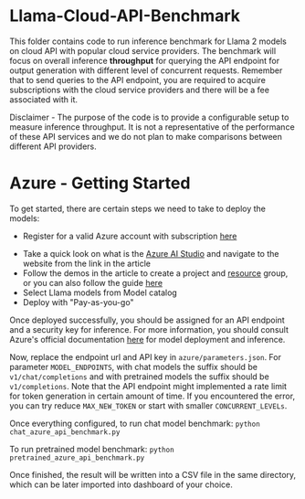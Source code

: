 # Llama-Cloud-API-Benchmark
This folder contains code to run inference benchmark for Llama 2 models on cloud API with popular cloud service providers. The benchmark will focus on overall inference **throughput** for querying the API endpoint for output generation with different level of concurrent requests. Remember that to send queries to the API endpoint, you are required to acquire subscriptions with the cloud service providers and there will be a fee associated with it.

Disclaimer - The purpose of the code is to provide a configurable setup to measure inference throughput. It is not a representative of the performance of these API services and we do not plan to make comparisons between different API providers.


# Azure - Getting Started
To get started, there are certain steps we need to take to deploy the models:

<!-- markdown-link-check-disable -->
* Register for a valid Azure account with subscription [here](https://azure.microsoft.com/en-us/free/search/?ef_id=_k_CjwKCAiA-P-rBhBEEiwAQEXhH5OHAJLhzzcNsuxwpa5c9EJFcuAjeh6EvZw4afirjbWXXWkiZXmU2hoC5GoQAvD_BwE_k_&OCID=AIDcmm5edswduu_SEM__k_CjwKCAiA-P-rBhBEEiwAQEXhH5OHAJLhzzcNsuxwpa5c9EJFcuAjeh6EvZw4afirjbWXXWkiZXmU2hoC5GoQAvD_BwE_k_&gad_source=1&gclid=CjwKCAiA-P-rBhBEEiwAQEXhH5OHAJLhzzcNsuxwpa5c9EJFcuAjeh6EvZw4afirjbWXXWkiZXmU2hoC5GoQAvD_BwE)
<!-- markdown-link-check-enable -->
* Take a quick look on what is the [Azure AI Studio](https://learn.microsoft.com/en-us/azure/ai-studio/what-is-ai-studio?tabs=home) and navigate to the website from the link in the article
* Follow the demos in the article to create a project and [resource](https://learn.microsoft.com/en-us/azure/azure-resource-manager/management/manage-resource-groups-portal) group, or you can also follow the guide [here](https://learn.microsoft.com/en-us/azure/ai-studio/how-to/deploy-models-llama?tabs=azure-studio)
* Select Llama models from Model catalog
* Deploy with "Pay-as-you-go"

Once deployed successfully, you should be assigned for an API endpoint and a security key for inference.
For more information, you should consult Azure's official documentation [here](https://learn.microsoft.com/en-us/azure/ai-studio/how-to/deploy-models-llama?tabs=azure-studio) for model deployment and inference.

Now, replace the endpoint url and API key in ```azure/parameters.json```. For parameter `MODEL_ENDPOINTS`, with chat models the suffix should be `v1/chat/completions` and with pretrained models the suffix should be `v1/completions`.
Note that the API endpoint might implemented a rate limit for token generation in certain amount of time. If you encountered the error, you can try reduce `MAX_NEW_TOKEN` or start with smaller `CONCURRENT_LEVELs`.

Once everything configured, to run chat model benchmark:
```python chat_azure_api_benchmark.py```

To run pretrained model benchmark:
```python pretrained_azure_api_benchmark.py```

Once finished, the result will be written into a CSV file in the same directory, which can be later imported into dashboard of your choice.
